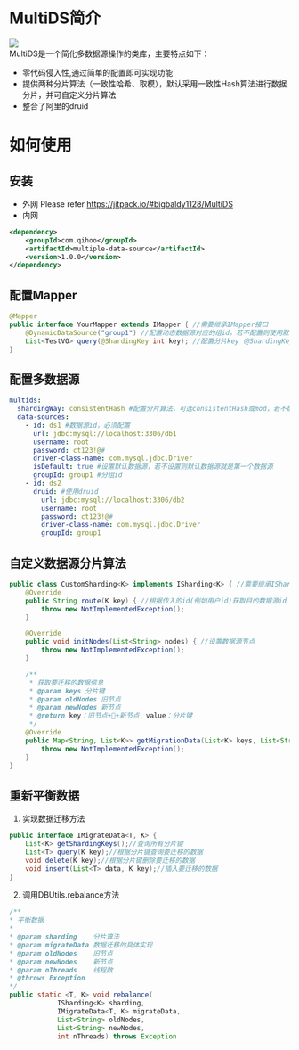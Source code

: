 # MultiDS简介
[![](https://jitpack.io/v/bigbaldy1128/MultiDS.svg)](https://jitpack.io/#bigbaldy1128/MultiDS)   
MultiDS是一个简化多数据源操作的类库，主要特点如下：
* 零代码侵入性,通过简单的配置即可实现功能
* 提供两种分片算法（一致性哈希、取模），默认采用一致性Hash算法进行数据分片，并可自定义分片算法
* 整合了阿里的druid
# 如何使用
## 安装
* 外网 Please refer https://jitpack.io/#bigbaldy1128/MultiDS
* 内网
```xml
<dependency>
    <groupId>com.qihoo</groupId>
    <artifactId>multiple-data-source</artifactId>
    <version>1.0.0</version>
</dependency>
```
## 配置Mapper
```java
@Mapper
public interface YourMapper extends IMapper { //需要继承IMapper接口
    @DynamicDataSource("group1") //配置动态数据源对应的组id，若不配置则使用默认数据源
    List<TestVO> query(@ShardingKey int key); //配置分片key（@ShardingKey也可以标记在类的成员变量上）
}
```
## 配置多数据源
```yml
multids:
  shardingWay: consistentHash #配置分片算法，可选consistentHash或mod，若不配置默认使用一致性哈希算法
  data-sources:
    - id: ds1 #数据源id，必须配置
      url: jdbc:mysql://localhost:3306/db1
      username: root
      password: ct123!@#
      driver-class-name: com.mysql.jdbc.Driver
      isDefault: true #设置默认数据源，若不设置则默认数据源就是第一个数据源
      groupId: group1 #分组id
    - id: ds2
      druid: #使用druid
        url: jdbc:mysql://localhost:3306/db2
        username: root
        password: ct123!@#
        driver-class-name: com.mysql.jdbc.Driver
        groupId: group1
```
## 自定义数据源分片算法
```java
public class CustomSharding<K> implements ISharding<K> { //需要继承ISharding接口
    @Override
    public String route(K key) { //根据传入的id(例如用户id)获取目的数据源id
        throw new NotImplementedException();
    }

    @Override
    public void initNodes(List<String> nodes) { //设置数据源节点
        throw new NotImplementedException();
    }

    /**
     * 获取要迁移的数据信息
     * @param keys 分片键
     * @param oldNodes 旧节点
     * @param newNodes 新节点
     * @return key：旧节点+🍄+新节点，value：分片键
     */
    @Override
    public Map<String, List<K>> getMigrationData(List<K> keys, List<String> oldNodes, List<String> newNodes){
        throw new NotImplementedException();
    }
}
```
## 重新平衡数据
1. 实现数据迁移方法
```java
public interface IMigrateData<T, K> {
    List<K> getShardingKeys();//查询所有分片键
    List<T> query(K key);//根据分片键查询要迁移的数据
    void delete(K key);//根据分片键删除要迁移的数据
    void insert(List<T> data, K key);//插入要迁移的数据
}
```
2. 调用DBUtils.rebalance方法
```java
/**
* 平衡数据
*
* @param sharding    分片算法
* @param migrateData 数据迁移的具体实现
* @param oldNodes    旧节点
* @param newNodes    新节点
* @param nThreads    线程数
* @throws Exception
*/
public static <T, K> void rebalance(
            ISharding<K> sharding,
            IMigrateData<T, K> migrateData,
            List<String> oldNodes,
            List<String> newNodes,
            int nThreads) throws Exception
```